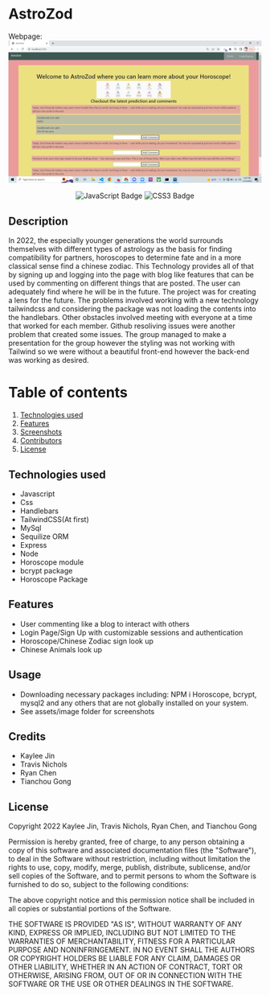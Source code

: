 # AstroZod

Webpage:
    ![Webpage](./public/assets/image/ScreenshotP.png)

<div align="center">
<img src="https://img.shields.io/badge/JavaScript-323330?style=flat&logo=javascript&logoColor=F7DF1E" alt="JavaScript Badge"/>
<img src="https://img.shields.io/badge/CSS3-1572B6?style=flat&logo=css3&logoColor=white" alt="CSS3 Badge"/>
</div>

## Description

 In 2022, the especially younger generations the world surrounds themselves with different types of astrology as the basis for finding compatibility for partners, horoscopes to determine fate and in a more classical sense find a chinese zodiac. This Technology provides all of that by signing up and logging into the page with blog like features that can be used by commenting on different things that are posted. The user can adequately find where he will be in the future. The project was for creating a lens for the future. The problems involved working with a new technology tailwindcss and considering the package was not loading the contents into the handlebars. Other obstacles involved meeting with everyone at a time that worked for each member. Github resoliving issues were another problem that created some issues. The group managed to make a presentation for the group however the styling was not working with Tailwind so we were without a beautiful front-end however the back-end was working as desired.

# Table of contents
1. [Technologies used](#tech-used)
2. [Features](#features)
3. [Screenshots](#screenshots)
4. [Contributors](#contributors)
5. [License](#license)

## Technologies used
* Javascript
* Css
* Handlebars
* TailwindCSS(At first)
* MySql
* Sequilize ORM
* Express
* Node
* Horoscope module
* bcrypt package
* Horoscope Package

## Features
* User commenting like a blog to interact with others 
* Login Page/Sign Up with customizable sessions and authentication
* Horoscope/Chinese Zodiac sign look up
* Chinese Animals look up

## Usage
* Downloading necessary packages including: NPM i Horoscope, bcrypt, mysql2 and any others that are not globally installed on your system.
*  See assets/image folder for screenshots
## Credits

* Kaylee Jin
* Travis Nichols
* Ryan Chen
* Tianchou Gong

## License

Copyright 2022 Kaylee Jin, Travis Nichols, Ryan Chen, and Tianchou Gong

Permission is hereby granted, free of charge, to any person obtaining a copy of this software and associated documentation files (the "Software"), to deal in the Software without restriction, including without limitation the rights to use, copy, modify, merge, publish, distribute, sublicense, and/or sell copies of the Software, and to permit persons to whom the Software is furnished to do so, subject to the following conditions:

The above copyright notice and this permission notice shall be included in all copies or substantial portions of the Software.

THE SOFTWARE IS PROVIDED "AS IS", WITHOUT WARRANTY OF ANY KIND, EXPRESS OR IMPLIED, INCLUDING BUT NOT LIMITED TO THE WARRANTIES OF MERCHANTABILITY, FITNESS FOR A PARTICULAR PURPOSE AND NONINFRINGEMENT. IN NO EVENT SHALL THE AUTHORS OR COPYRIGHT HOLDERS BE LIABLE FOR ANY CLAIM, DAMAGES OR OTHER LIABILITY, WHETHER IN AN ACTION OF CONTRACT, TORT OR OTHERWISE, ARISING FROM, OUT OF OR IN CONNECTION WITH THE SOFTWARE OR THE USE OR OTHER DEALINGS IN THE SOFTWARE.
